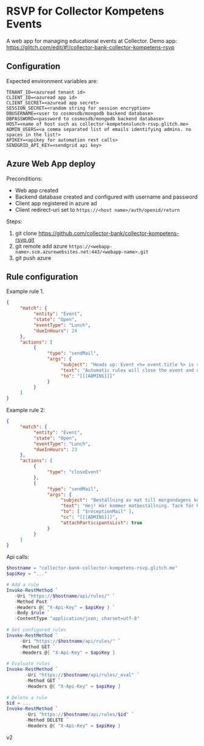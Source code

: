 RSVP for Collector Kompetens Events
===================================

A web app for managing educational events at Collector. 
Demo app: https://glitch.com/edit/#!/collector-bank-collector-kompetens-rsvp

Configuration
---------------
Expected environment variables are:

```
TENANT_ID=<azuread tenant id>
CLIENT_ID=<azuread app id>
CLIENT_SECRET=<azuread app secret>
SESSION_SECRET=<random string for session encryption>
DBUSERNAME=<user to cosmosdb/mongodb backend database>
DBPASSWORD=<password to cosmosdb/mongodb backend database>
HOST=<name of host such as collector-kompetenslunch-rsvp.glitch.me>
ADMIN_USERS=<a comma separated list of emails identifying admins. no spaces in the list!>
APIKEY=<apikey for automation rest calls>
SENDGRID_API_KEY=<sendgrid api key>
```

Azure Web App deploy
---------------------

Preconditions: 
  * Web app created
  * Backend database created and configured with username and password
  * Client app registered in azure ad
  * Client redirect-uri set to `https://<host name>/auth/openid/return`

Steps:
  1. git clone https://github.com/collector-bank/collector-kompetens-rsvp.git
  2. git remote add azure `https://<webapp-name>.scm.azurewebsites.net:443/<webapp-name>.git`
  3. git push azure

Rule configuration
------------------
Example rule 1.
```json
{
     "match": {
          "entity": "Event",
          "state": "Open",
          "eventType": "Lunch",
          "dueInHours": 24
     },
     "actions": [
          {
               "type": "sendMail",
               "args": {
                    "subject": "Heads up: Event <%= event.title %> is still open",
                    "text": "Automatic rules will close the event and order food in an hour or so, if the event remains open.",
                    "to": "[[[ADMINS]]]"
               }
          }
     ]
}
```

Example rule 2:
```json
{
     "match": {
          "entity": "Event",
          "state": "Open",
          "eventType": "Lunch",
          "dueInHours": 23
     },
     "actions": [
          {
               "type": "closeEvent"
          },
          {
               "type": "sendMail",
               "args": {
                    "subject": "Beställning av mat till morgondagens kompetenslunch (<%= event.title %>)",
                    "text": "Hej! Här kommer matbeställning. Tack för hjälpen! Mvh Kompetensgruppen",
                    "to": [ "$receptionMail" ],
                    "cc": "[[[ADMINS]]]",
                    "attachParticipantsList": true
               }
          }
     ]
}
```


Api calls:
```powershell
$hostname = "collector-bank-collector-kompetens-rsvp.glitch.me"
$apiKey = "..."

# Add a rule
Invoke-RestMethod `
   -Uri "https://$hostname/api/rules/" `
   -Method Post `
   -Headers @{ "X-Api-Key" = $apiKey } `
   -Body $rule `
   -ContentType "application/json; charset=utf-8"
   
# Get configured rules
Invoke-RestMethod `
     -Uri "https://$hostname/api/rules/" `
     -Method GET `
     -Headers @{ "X-Api-Key" = $apiKey }
       
# Evaluate rules       
Invoke-RestMethod `
       -Uri "https://$hostname/api/rules/_eval" `
       -Method GET `
       -Headers @{ "X-Api-Key" = $apiKey }
       
# Delete a rule
$id = ...
Invoke-RestMethod `
       -Uri "https://$hostname/api/rules/$id" `
       -Method DELETE `
       -Headers @{ "X-Api-Key" = $apiKey }       
```

v2
